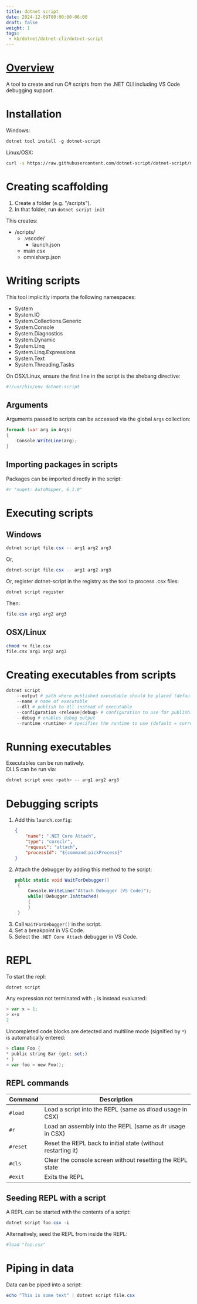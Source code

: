 ```yaml
---
title: dotnet script
date: 2024-12-09T00:00:00-06:00
draft: false
weight: 1
tags: 
 - kb/dotnet/dotnet-cli/dotnet-script
---
```


# [Overview](https://github.com/dotnet-script/dotnet-script)
A tool to create and run C# scripts from the .NET CLI including VS Code debugging support.

# Installation
Windows:
```powershell
dotnet tool install -g dotnet-script
```

Linux/OSX:
```bash
curl -s https://raw.githubusercontent.com/dotnet-script/dotnet-script/master/install/install.sh | bash
```

# Creating scaffolding
1. Create a folder (e.g. "/scripts").
2. In that folder, run `dotnet script init`

This creates:
- /scripts/
    - .vscode/
        - launch.json
    - main.csx
    - omnisharp.json

# Writing scripts
This tool implicitly imports the following namespaces:
- System
- System.IO
- System.Collections.Generic
- System.Console
- System.Diagnostics
- System.Dynamic
- System.Linq
- System.Linq.Expressions
- System.Text
- System.Threading.Tasks

On OSX/Linux, ensure the first line in the script is the shebang directive:
```sh
#!/usr/bin/env dotnet-script
```

## Arguments
Arguments passed to scripts can be accessed via the global `Args` collection:
```cs
foreach (var arg in Args)
{
    Console.WriteLine(arg);
}
```

## Importing packages in scripts
Packages can be imported directly in the script:
```powershell
#r "nuget: AutoMapper, 6.1.0"
```

# Executing scripts
## Windows
```powershell
dotnet script file.csx -- arg1 arg2 arg3
```

Or, 
```powershell
dotnet-script file.csx -- arg1 arg2 arg3
```

Or, register dotnet-script in the registry as the tool to process .csx files:
```powershell
dotnet script register
```

Then:
```powershell 
file.csx arg1 arg2 arg3
```

## OSX/Linux
```bash
chmod +x file.csx
file.csx arg1 arg2 arg3
```

# Creating executables from scripts
```powershell
dotnet script
    --output # path where published executable should be placed (default = ./publish)
    --name # name of executable
    --dll # publish to dll instead of executable
    --configuration <release|debug> # configuration to use for publishing (default = debug)
    --debug # enables debug output
    --runtime <runtime> # specifies the runtime to use (default = current runtime)
```

# Running executables
Executables can be run natively.  
DLLS can be run via:
```powershell
dotnet script exec <path> -- arg1 arg2 arg3
```
# Debugging scripts
1. Add this `launch.config`:
    ```json
    {
        "name": ".NET Core Attach",
        "type": "coreclr",
        "request": "attach",
        "processId": "${command:pickProcess}"
    }
    ```
2. Attach the debugger by adding this method to the script:
   ```cs
   public static void WaitForDebugger()
    {
        Console.WriteLine("Attach Debugger (VS Code)");
        while(!Debugger.IsAttached)
        {
        }
    }
    ```
3. Call `WaitForDebugger()` in the script.
4. Set a breakpoint in VS Code.
5. Select the `.NET Core Attach` debugger in VS Code.

# REPL
To start the repl:
```powershell
dotnet script
```

Any expression not terminated with `;` is instead evaluated:
```powershell
> var x = 1;
> x+x
2
```

Uncompleted code blocks are detected and multiline mode (signified by `*`) is automatically entered:
```powershell
> class Foo {
* public string Bar {get; set;}
* }
> var foo = new Foo();
```

## REPL commands
| Command  | Description                                                  |
| -------- | ------------------------------------------------------------ |
| `#load`  | Load a script into the REPL (same as #load usage in CSX)     |
| `#r`     | Load an assembly into the REPL (same as #r usage in CSX)     |
| `#reset` | Reset the REPL back to initial state (without restarting it) |
| `#cls`   | Clear the console screen without resetting the REPL state    |
| `#exit`  | Exits the REPL                                               |

## Seeding REPL with a script
A REPL can be started with the contents of a script:
```powershell
dotnet script foo.csx -i
```

Alternatively, seed the REPL from inside the REPL:
```powershell
#load "foo.csx"
```

# Piping in data
Data can be piped into a script:
```powershell
echo "This is some text" | dotnet script file.csx
```
